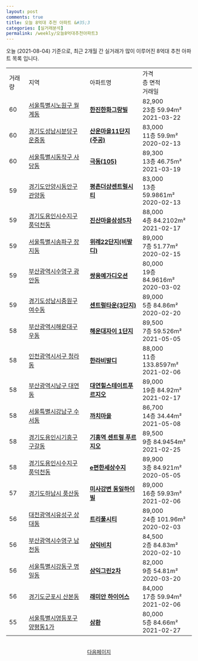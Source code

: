 ```yaml
---
layout: post
comments: true
title: 오늘 8억대 추천 아파트 &#35;3
categories: [실거래분석]
permalink: /weekly/오늘8억대추천아파트3
---
```


오늘 (2021-08-04) 기준으로, 최근 2개월 간 실거래가 많이 이루어진 8억대 추천 아파트 목록 입니다.

<table class="sortable">
  <tr>
    <td>거래량</td>
    <td>지역</td>
    <td>아파트명</td>
    <td>가격<br>층 면적<br>거래일</td>
  </tr>

  <tr class="item">
    <td>60</td>
    <td><a href="/apt/서울특별시노원구월계동">서울특별시노원구 월계동</a></td>
    <td style="font-weight: bold;"><a href="https://search.naver.com/search.naver?query=월계동 한진한화그랑빌">한진한화그랑빌</a></td>
    <td>82,900<br>23층  59.94m²<br>2021-03-22</td>
  </tr>

  <tr class="item">
    <td>60</td>
    <td><a href="/apt/경기도성남시분당구운중동">경기도성남시분당구 운중동</a></td>
    <td style="font-weight: bold;"><a href="https://search.naver.com/search.naver?query=운중동 산운마을11단지(주공)">산운마을11단지(주공)</a></td>
    <td>83,000<br>11층  59.9m²<br>2020-02-13</td>
  </tr>

  <tr class="item">
    <td>60</td>
    <td><a href="/apt/서울특별시동작구사당동">서울특별시동작구 사당동</a></td>
    <td style="font-weight: bold;"><a href="https://search.naver.com/search.naver?query=사당동 극동(105)">극동(105)</a></td>
    <td>89,300<br>13층  46.75m²<br>2021-03-19</td>
  </tr>

  <tr class="item">
    <td>59</td>
    <td><a href="/apt/경기도안양시동안구관양동">경기도안양시동안구 관양동</a></td>
    <td style="font-weight: bold;"><a href="https://search.naver.com/search.naver?query=관양동 평촌더샵센트럴시티">평촌더샵센트럴시티</a></td>
    <td>83,000<br>13층  59.9861m²<br>2020-02-13</td>
  </tr>

  <tr class="item">
    <td>59</td>
    <td><a href="/apt/경기도용인시수지구풍덕천동">경기도용인시수지구 풍덕천동</a></td>
    <td style="font-weight: bold;"><a href="https://search.naver.com/search.naver?query=풍덕천동 진산마을삼성5차">진산마을삼성5차</a></td>
    <td>88,000<br>4층  84.2102m²<br>2021-02-17</td>
  </tr>

  <tr class="item">
    <td>59</td>
    <td><a href="/apt/서울특별시송파구장지동">서울특별시송파구 장지동</a></td>
    <td style="font-weight: bold;"><a href="https://search.naver.com/search.naver?query=장지동 위례22단지(비발디)">위례22단지(비발디)</a></td>
    <td>89,000<br>7층  51.77m²<br>2020-02-15</td>
  </tr>

  <tr class="item">
    <td>59</td>
    <td><a href="/apt/부산광역시수영구광안동">부산광역시수영구 광안동</a></td>
    <td style="font-weight: bold;"><a href="https://search.naver.com/search.naver?query=광안동 쌍용예가디오션">쌍용예가디오션</a></td>
    <td>80,000<br>19층  84.9616m²<br>2020-03-02</td>
  </tr>

  <tr class="item">
    <td>59</td>
    <td><a href="/apt/경기도성남시중원구여수동">경기도성남시중원구 여수동</a></td>
    <td style="font-weight: bold;"><a href="https://search.naver.com/search.naver?query=여수동 센트럴타운(3단지)">센트럴타운(3단지)</a></td>
    <td>89,000<br>5층  84.86m²<br>2020-02-20</td>
  </tr>

  <tr class="item">
    <td>58</td>
    <td><a href="/apt/부산광역시해운대구우동">부산광역시해운대구 우동</a></td>
    <td style="font-weight: bold;"><a href="https://search.naver.com/search.naver?query=우동 해운대자이 1단지">해운대자이 1단지</a></td>
    <td>89,500<br>7층  59.526m²<br>2021-05-05</td>
  </tr>

  <tr class="item">
    <td>58</td>
    <td><a href="/apt/인천광역시서구청라동">인천광역시서구 청라동</a></td>
    <td style="font-weight: bold;"><a href="https://search.naver.com/search.naver?query=청라동 한라비발디">한라비발디</a></td>
    <td>88,000<br>11층  133.8597m²<br>2021-02-06</td>
  </tr>

  <tr class="item">
    <td>58</td>
    <td><a href="/apt/부산광역시남구대연동">부산광역시남구 대연동</a></td>
    <td style="font-weight: bold;"><a href="https://search.naver.com/search.naver?query=대연동 대연힐스테이트푸르지오">대연힐스테이트푸르지오</a></td>
    <td>89,000<br>19층  84.92m²<br>2021-02-17</td>
  </tr>

  <tr class="item">
    <td>58</td>
    <td><a href="/apt/서울특별시강남구수서동">서울특별시강남구 수서동</a></td>
    <td style="font-weight: bold;"><a href="https://search.naver.com/search.naver?query=수서동 까치마을">까치마을</a></td>
    <td>86,700<br>14층  34.44m²<br>2021-05-08</td>
  </tr>

  <tr class="item">
    <td>58</td>
    <td><a href="/apt/경기도용인시기흥구구갈동">경기도용인시기흥구 구갈동</a></td>
    <td style="font-weight: bold;"><a href="https://search.naver.com/search.naver?query=구갈동 기흥역 센트럴 푸르지오">기흥역 센트럴 푸르지오</a></td>
    <td>89,500<br>9층  84.9454m²<br>2021-02-25</td>
  </tr>

  <tr class="item">
    <td>58</td>
    <td><a href="/apt/경기도용인시수지구풍덕천동">경기도용인시수지구 풍덕천동</a></td>
    <td style="font-weight: bold;"><a href="https://search.naver.com/search.naver?query=풍덕천동 e편한세상수지">e편한세상수지</a></td>
    <td>89,900<br>3층  84.921m²<br>2020-05-05</td>
  </tr>

  <tr class="item">
    <td>57</td>
    <td><a href="/apt/경기도하남시풍산동">경기도하남시 풍산동</a></td>
    <td style="font-weight: bold;"><a href="https://search.naver.com/search.naver?query=풍산동 미사강변 동일하이빌">미사강변 동일하이빌</a></td>
    <td>89,000<br>16층  59.93m²<br>2021-02-06</td>
  </tr>

  <tr class="item">
    <td>56</td>
    <td><a href="/apt/대전광역시유성구상대동">대전광역시유성구 상대동</a></td>
    <td style="font-weight: bold;"><a href="https://search.naver.com/search.naver?query=상대동 트리풀시티">트리풀시티</a></td>
    <td>89,000<br>24층  101.96m²<br>2020-02-03</td>
  </tr>

  <tr class="item">
    <td>56</td>
    <td><a href="/apt/부산광역시수영구남천동">부산광역시수영구 남천동</a></td>
    <td style="font-weight: bold;"><a href="https://search.naver.com/search.naver?query=남천동 삼익비치">삼익비치</a></td>
    <td>84,500<br>2층  84.83m²<br>2020-02-10</td>
  </tr>

  <tr class="item">
    <td>56</td>
    <td><a href="/apt/서울특별시강동구명일동">서울특별시강동구 명일동</a></td>
    <td style="font-weight: bold;"><a href="https://search.naver.com/search.naver?query=명일동 삼익그린2차">삼익그린2차</a></td>
    <td>82,000<br>9층  54.81m²<br>2020-03-20</td>
  </tr>

  <tr class="item">
    <td>56</td>
    <td><a href="/apt/경기도군포시산본동">경기도군포시 산본동</a></td>
    <td style="font-weight: bold;"><a href="https://search.naver.com/search.naver?query=산본동 래미안 하이어스">래미안 하이어스</a></td>
    <td>84,000<br>17층  59.94m²<br>2021-02-06</td>
  </tr>

  <tr class="item">
    <td>55</td>
    <td><a href="/apt/서울특별시영등포구양평동1가">서울특별시영등포구 양평동1가</a></td>
    <td style="font-weight: bold;"><a href="https://search.naver.com/search.naver?query=양평동1가 삼환">삼환</a></td>
    <td>80,000<br>5층  84.66m²<br>2021-02-27</td>
  </tr>

</table>

<br>
<center><a href="/weekly/오늘8억대추천아파트4">다음페이지</a></center>
<br><br>

